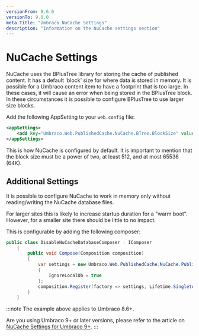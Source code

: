 ```yaml
---
versionFrom: 8.6.0
versionTo: 9.0.0
meta.Title: "Umbraco NuCache Settings"
description: "Information on the NuCache settings section"
---
```


# NuCache Settings

NuCache uses the BPlusTree library for storing the cache of published content. It has a default 'block' size for where data is stored in memory. It is possible for a Umbraco content item to have a footprint that is too large. In these cases, it will cause an error when being stored in the BPlusTree block. In these circumstances it is possible to configure BPlusTree to use larger size blocks.

Add the following AppSetting to your `web.config` file:

```xml
<appSettings>
	<add key="Umbraco.Web.PublishedCache.NuCache.BTree.BlockSize" value="4096" />
</appSettings>
```

This is how NuCache is configured by default. It is important to mention that the block size must be a power of two, at least 512, and at most 65536 (64K).

## Additional Settings

It is possible to configure NuCache to work in memory only without reading/writing the NuCache database files.

For larger sites this is likely to increase startup duration for a "warm boot". However, for a smaller site there should be little to no impact.

This is configurable by adding the following composer:

```csharp
public class DisableNuCacheDatabaseComposer : IComposer
    {
        public void Compose(Composition composition)
        {
            var settings = new Umbraco.Web.PublishedCache.NuCache.PublishedSnapshotServiceOptions
            {
                IgnoreLocalDb = true
            };
            composition.Register(factory => settings, Lifetime.Singleton);
        }
    }
```

:::note
The example above applies to Umbraco 8.6+.

Are you using Umbraco 9+ or later versions, please refer to the article on [NuCache Settings for Umbraco 9+](../Configuration/NuCacheSettings/).
:::
